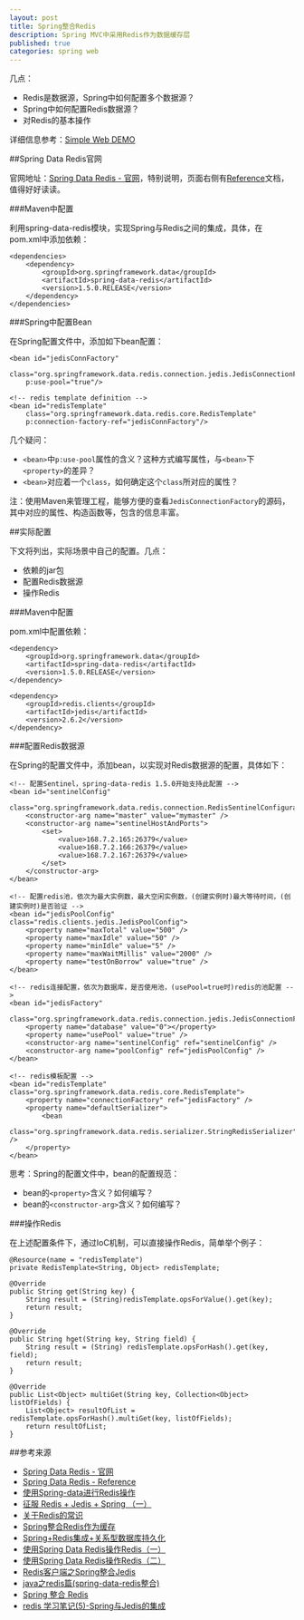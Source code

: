 ```yaml
---
layout: post
title: Spring整合Redis
description: Spring MVC中采用Redis作为数据缓存层
published: true
categories: spring web
---
```


几点：

* Redis是数据源，Spring中如何配置多个数据源？
* Spring中如何配置Redis数据源？
* 对Redis的基本操作

详细信息参考：[Simple Web DEMO][Simple Web DEMO]

##Spring Data Redis官网

官网地址：[Spring Data Redis - 官网][Spring Data Redis - 官网]，特别说明，页面右侧有[Reference][Spring Data Redis - Reference]文档，值得好好读读。

###Maven中配置

利用spring-data-redis模块，实现Spring与Redis之间的集成，具体，在pom.xml中添加依赖：

	<dependencies>
		<dependency>
			<groupId>org.springframework.data</groupId>
			<artifactId>spring-data-redis</artifactId>
			<version>1.5.0.RELEASE</version>
		</dependency>
	</dependencies>

###Spring中配置Bean

在Spring配置文件中，添加如下bean配置：

	<bean id="jedisConnFactory" 
		class="org.springframework.data.redis.connection.jedis.JedisConnectionFactory" 
		p:use-pool="true"/>

	<!-- redis template definition -->
	<bean id="redisTemplate" 
		class="org.springframework.data.redis.core.RedisTemplate" 
		p:connection-factory-ref="jedisConnFactory"/>

几个疑问：

* `<bean>`中`p:use-pool`属性的含义？这种方式编写属性，与`<bean>`下`<property>`的差异？
* `<bean>`对应着一个`class`，如何确定这个`class`所对应的属性？

注：使用Maven来管理工程，能够方便的查看`JedisConnectionFactory`的源码，其中对应的属性、构造函数等，包含的信息丰富。


##实际配置

下文将列出，实际场景中自己的配置。几点：

* 依赖的jar包
* 配置Redis数据源
* 操作Redis

###Maven中配置

pom.xml中配置依赖：

	<dependency>
		<groupId>org.springframework.data</groupId>
		<artifactId>spring-data-redis</artifactId>
		<version>1.5.0.RELEASE</version>
	</dependency>

	<dependency>
		<groupId>redis.clients</groupId>
		<artifactId>jedis</artifactId>
		<version>2.6.2</version>
	</dependency>

###配置Redis数据源

在Spring的配置文件中，添加bean，以实现对Redis数据源的配置，具体如下：

	<!-- 配置Sentinel，spring-data-redis 1.5.0开始支持此配置 -->
	<bean id="sentinelConfig"
		class="org.springframework.data.redis.connection.RedisSentinelConfiguration">
		<constructor-arg name="master" value="mymaster" />
		<constructor-arg name="sentinelHostAndPorts">
			<set>
				<value>168.7.2.165:26379</value>
				<value>168.7.2.166:26379</value>
				<value>168.7.2.167:26379</value>
			</set>
		</constructor-arg>
	</bean>

	<!-- 配置redis池，依次为最大实例数，最大空闲实例数，(创建实例时)最大等待时间，(创建实例时)是否验证 -->
	<bean id="jedisPoolConfig" class="redis.clients.jedis.JedisPoolConfig">
		<property name="maxTotal" value="500" />
		<property name="maxIdle" value="50" />
		<property name="minIdle" value="5" />
		<property name="maxWaitMillis" value="2000" />
		<property name="testOnBorrow" value="true" />
	</bean>

	<!-- redis连接配置，依次为数据库，是否使用池，(usePool=true时)redis的池配置 -->
	<bean id="jedisFactory"
		class="org.springframework.data.redis.connection.jedis.JedisConnectionFactory">
		<property name="database" value="0"></property>
		<property name="usePool" value="true" />
		<constructor-arg name="sentinelConfig" ref="sentinelConfig" />
		<constructor-arg name="poolConfig" ref="jedisPoolConfig" />
	</bean>

	<!-- redis模板配置 -->
	<bean id="redisTemplate" class="org.springframework.data.redis.core.RedisTemplate">
		<property name="connectionFactory" ref="jedisFactory" />
		<property name="defaultSerializer">
			<bean
				class="org.springframework.data.redis.serializer.StringRedisSerializer" />
		</property>
	</bean>


思考：Spring的配置文件中，bean的配置规范：

* bean的`<property>`含义？如何编写？
* bean的`<constructor-arg>`含义？如何编写？



###操作Redis

在上述配置条件下，通过IoC机制，可以直接操作Redis，简单举个例子：


	@Resource(name = "redisTemplate")
	private RedisTemplate<String, Object> redisTemplate;

	@Override
	public String get(String key) {
		String result = (String)redisTemplate.opsForValue().get(key);
		return result;
	}

	@Override
	public String hget(String key, String field) {
		String result = (String) redisTemplate.opsForHash().get(key, field);
		return result;
	}

	@Override
	public List<Object> multiGet(String key, Collection<Object> listOfFields) {
		List<Object> resultOfList = redisTemplate.opsForHash().multiGet(key, listOfFields);
		return resultOfList;
	}








##参考来源

* [Spring Data Redis - 官网][Spring Data Redis - 官网]
* [Spring Data Redis - Reference][Spring Data Redis - Reference]
* [使用Spring-data进行Redis操作]	
* [征服 Redis + Jedis + Spring （一）]
* [关于Redis的常识]		
* [Spring整合Redis作为缓存]	
* [Spring+Redis集成+关系型数据库持久化]
* [使用Spring Data Redis操作Redis（一）]
* [使用Spring Data Redis操作Redis（二）]
* [Redis客户端之Spring整合Jedis]
* [java之redis篇(spring-data-redis整合)]
* [Spring 整合 Redis]
* [redis 学习笔记(5)-Spring与Jedis的集成]





[NingG]:    http://ningg.github.com  "NingG"


[Simple Web DEMO]:							https://github.com/ningg/simple-web-demo
[Spring Data Redis - 官网]:					http://projects.spring.io/spring-data-redis/
[Spring Data Redis - Reference]:			http://docs.spring.io/spring-data/redis/docs/1.5.0.RELEASE/reference/html/

[使用Spring-data进行Redis操作]:				http://zhaozhiming.github.io/blog/2015/04/12/spring-data-redis/
[征服 Redis + Jedis + Spring （一）]:		http://snowolf.iteye.com/blog/1666908
[关于Redis的常识]:							http://blog.jobbole.com/44476/
[Spring整合Redis作为缓存]:					http://blog.csdn.net/qinsihang/article/details/22722253
[Spring+Redis集成+关系型数据库持久化]:		http://blog.csdn.net/qinsihang/article/details/20128893
[使用Spring Data Redis操作Redis（一）]:	http://aiilive.blog.51cto.com/1925756/1627455?utm_source=tuicool
[使用Spring Data Redis操作Redis（二）]:	http://aiilive.blog.51cto.com/1925756/1627478
[Redis客户端之Spring整合Jedis]:				http://blog.csdn.net/A_lele123/article/details/43406547
[java之redis篇(spring-data-redis整合)]:		http://www.cnblogs.com/tankaixiong/p/3660075.html
[Spring 整合 Redis]:						http://blog.csdn.net/java2000_wl/article/details/8543203
[redis 学习笔记(5)-Spring与Jedis的集成]:	http://www.cnblogs.com/yjmyzz/p/4113019.html






